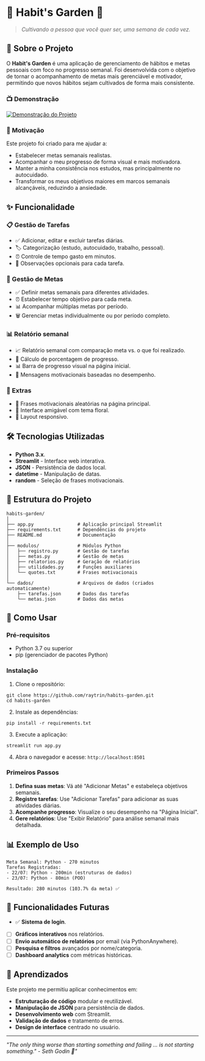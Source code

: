 # 🌷 Habit's Garden 🌷

> *Cultivando a pessoa que você quer ser, uma semana de cada vez.*

## 📖 Sobre o Projeto

O **Habit's Garden** é uma aplicação de gerenciamento de hábitos e metas pessoais com foco no progresso semanal. Foi desenvolvida com o objetivo de tornar o acompanhamento de metas mais gerenciável e motivador, permitindo que novos hábitos sejam cultivados de forma mais consistente.

### 📺 Demonstração 

[![Demonstração do Projeto](https://img.youtube.com/vi/eJPCw3maToo/0.jpg)](https://www.youtube.com/watch?v=eJPCw3maToo)


### 🎯 Motivação

Este projeto foi criado para me ajudar a:
- Estabelecer metas semanais realistas.
- Acompanhar o meu progresso de forma visual e mais motivadora.  
- Manter a minha consistência nos estudos, mas principalmente no autocuidado.
- Transformar os meus objetivos maiores em marcos semanais alcançáveis, reduzindo a ansiedade.

## ✨ Funcionalidade
### 📋 Gestão de Tarefas
- ✅ Adicionar, editar e excluir tarefas diárias.
- 🏷️ Categorização (estudo, autocuidado, trabalho, pessoal).
- ⏰ Controle de tempo gasto em minutos.
- 📝 Observações opcionais para cada tarefa.

### 🎯 Gestão de Metas
- ✅ Definir metas semanais para diferentes atividades.
- ⏰ Estabelecer tempo objetivo para cada meta.
- 📊 Acompanhar múltiplas metas por período.
- 🗑️ Gerenciar metas individualmente ou por período completo.

### 📊 Relatório semanal
- 📈 Relatório semanal com comparação meta vs. o que foi realizado.
- 💯 Cálculo de porcentagem de progresso.
- 📊 Barra de progresso visual na página inicial.
- 🎯 Mensagens motivacionais baseadas no desempenho.

### 💫 Extras
- 🌟 Frases motivacionais aleatórias na página principal.
- 🎨 Interface amigável com tema floral.
- 📱 Layout responsivo.

## 🛠️ Tecnologias Utilizadas

- **Python 3.x**.
- **Streamlit** - Interface web interativa.
- **JSON** - Persistência de dados local.
- **datetime** - Manipulação de datas.
- **random** - Seleção de frases motivacionais.

## 📁 Estrutura do Projeto

```
habits-garden/
│
├── app.py                # Aplicação principal Streamlit
├── requirements.txt      # Dependências do projeto
├── README.md             # Documentação
│
├── modulos/              # Módulos Python
│   ├── registro.py       # Gestão de tarefas
│   ├── metas.py          # Gestão de metas
│   ├── relatorios.py     # Geração de relatórios
│   ├── utilidades.py     # Funções auxiliares
│   └── quotes.txt        # Frases motivacionais
│
└── dados/                # Arquivos de dados (criados automaticamente)
    ├── tarefas.json      # Dados das tarefas
    └── metas.json        # Dados das metas
```

## 🚀 Como Usar

### Pré-requisitos
- Python 3.7 ou superior
- pip (gerenciador de pacotes Python)

### Instalação

1. Clone o repositório:
```
git clone https://github.com/raytrin/habits-garden.git
cd habits-garden
```

2. Instale as dependências:
```
pip install -r requirements.txt
```

3. Execute a aplicação:
```
streamlit run app.py
```

4. Abra o navegador e acesse: `http://localhost:8501`

### Primeiros Passos

1. **Defina suas metas**: Vá até "Adicionar Metas" e estabeleça objetivos semanais.
2. **Registre tarefas**: Use "Adicionar Tarefas" para adicionar as suas atividades diárias.
3. **Acompanhe progresso**: Visualize o seu desempenho na "Página Inicial".
4. **Gere relatórios**: Use "Exibir Relatório" para análise semanal mais detalhada.

## 📊 Exemplo de Uso 

```
Meta Semanal: Python - 270 minutos
Tarefas Registradas: 
- 22/07: Python - 200min (estruturas de dados)
- 23/07: Python - 80min (POO)

Resultado: 280 minutos (103.7% da meta) ✅
```

## 🔄 Funcionalidades Futuras

- ✅ **Sistema de login**.
- [ ] **Gráficos interativos** nos relatórios. 
- [ ] **Envio automático de relatórios** por email (via PythonAnywhere).
- [ ] **Pesquisa e filtros** avançados por nome/categoria.
- [ ] **Dashboard analytics** com métricas históricas.

## 🧠 Aprendizados

Este projeto me permitiu aplicar conhecimentos em:
- **Estruturação de código** modular e reutilizável.
- **Manipulação de JSON** para persistência de dados.
- **Desenvolvimento web** com Streamlit.
- **Validação de dados** e tratamento de erros.
- **Design de interface** centrado no usuário.

---

*"The only thing worse than starting something and failing ... is not starting something." - Seth Godin 🌱"*